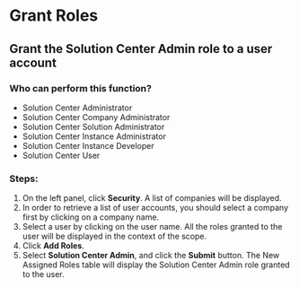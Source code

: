 # Grant Roles

## Grant the Solution Center Admin role to a user account
### Who can perform this function?
* Solution Center Administrator
* Solution Center Company Administrator
* Solution Center Solution Administrator
* Solution Center Instance Administrator
* Solution Center Instance Developer
* Solution Center User

### Steps:
1. On the left panel, click **Security**. A list of companies will be displayed.
2. In order to retrieve a list of user accounts, you should select a company first by clicking on a company name.
3. Select a user by clicking on the user name. All the roles granted to the user will be displayed in the context of the scope.
4. Click **Add Roles**.
5. Select **Solution Center Admin**, and click the **Submit** button. The New Assigned Roles table will display the Solution Center Admin role granted to the user.
